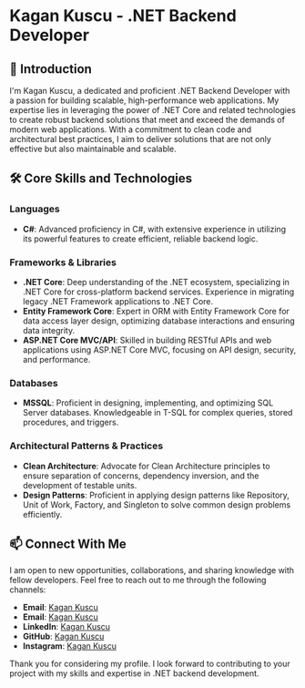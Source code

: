 # Kagan Kuscu - .NET Backend Developer

## 👋 Introduction

I'm Kagan Kuscu, a dedicated and proficient .NET Backend Developer with a passion for building scalable, high-performance web applications. My expertise lies in leveraging the power of .NET Core and related technologies to create robust backend solutions that meet and exceed the demands of modern web applications. With a commitment to clean code and architectural best practices, I aim to deliver solutions that are not only effective but also maintainable and scalable.

## 🛠️ Core Skills and Technologies

### Languages
- **C#**: Advanced proficiency in C#, with extensive experience in utilizing its powerful features to create efficient, reliable backend logic.

### Frameworks & Libraries
- **.NET Core**: Deep understanding of the .NET ecosystem, specializing in .NET Core for cross-platform backend services. Experience in migrating legacy .NET Framework applications to .NET Core.
- **Entity Framework Core**: Expert in ORM with Entity Framework Core for data access layer design, optimizing database interactions and ensuring data integrity.
- **ASP.NET Core MVC/API**: Skilled in building RESTful APIs and web applications using ASP.NET Core MVC, focusing on API design, security, and performance.

### Databases
- **MSSQL**: Proficient in designing, implementing, and optimizing SQL Server databases. Knowledgeable in T-SQL for complex queries, stored procedures, and triggers.

### Architectural Patterns & Practices
- **Clean Architecture**: Advocate for Clean Architecture principles to ensure separation of concerns, dependency inversion, and the development of testable units.
- **Design Patterns**: Proficient in applying design patterns like Repository, Unit of Work, Factory, and Singleton to solve common design problems efficiently.

## 📫 Connect With Me

I am open to new opportunities, collaborations, and sharing knowledge with fellow developers. Feel free to reach out to me through the following channels:

- **Email**: [Kagan Kuscu](kagan@kuscu.net.tr)
- **Email**: [Kagan Kuscu](kuscukagan@gmail.com)
- **LinkedIn**: [Kagan Kuscu](https://www.linkedin.com/in/kagan-kuscu/)
- **GitHub**: [Kagan Kuscu](https://github.com/kagankuscu)
- **Instagram**: [Kagan Kuscu](https://www.instagram.com/kagan_kuscu/)
  
Thank you for considering my profile. I look forward to contributing to your project with my skills and expertise in .NET backend development.
